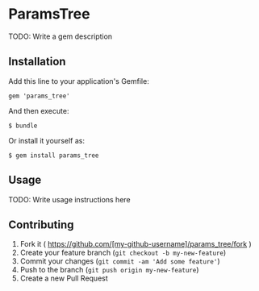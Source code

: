 # ParamsTree

TODO: Write a gem description

## Installation

Add this line to your application's Gemfile:

    gem 'params_tree'

And then execute:

    $ bundle

Or install it yourself as:

    $ gem install params_tree

## Usage

TODO: Write usage instructions here

## Contributing

1. Fork it ( https://github.com/[my-github-username]/params_tree/fork )
2. Create your feature branch (`git checkout -b my-new-feature`)
3. Commit your changes (`git commit -am 'Add some feature'`)
4. Push to the branch (`git push origin my-new-feature`)
5. Create a new Pull Request
